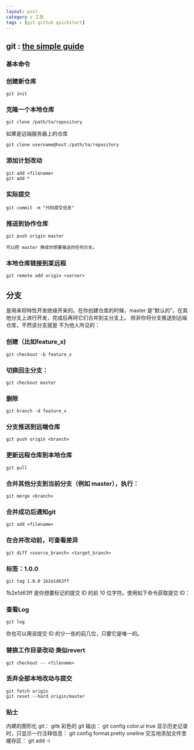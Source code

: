 ```yaml
---
layout: post
category : 工具
tags : [git github quickstart]
---
```


## git : [the simple guide](http://rogerdudler.github.com/git-guide/index.zh.html) 

### 基本命令

### 创建新仓库
	
	git init
	
### 克隆一个本地仓库

	git clone /path/to/repository 

如果是远端服务器上的仓库

	git clone username@host:/path/to/repository

### 添加计划改动

	git add <filename>
	git add *

###  实际提交

	git commit -m "代码提交信息"

###  推送到协作仓库

	git push origin master

	可以把 master 换成你想要推送的任何分支。 

### 本地仓库链接到某远程

	git remote add origin <server>

## 分支

是用来将特性开发绝缘开来的。在你创建仓库的时候，master 是“默认的”。在其他分支上进行开发，完成后再将它们合并到主分支上。
除非你将分支推送到远端仓库，不然该分支就是 不为他人所见的：

### 创建（比如feature_x)

	git checkout -b feature_x
### 切换回主分支：
	git checkout master
### 删除
	git branch -d feature_x

### 分支推送到远端仓库

	git push origin <branch>

### 更新远程仓库到本地仓库

	git pull


### 合并其他分支到当前分支（例如 master），执行：

	git merge <branch>

### 合并成功后通知git
	git add <filename>

### 在合并改动前，可查看差异
	git diff <source_branch> <target_branch>
###  标签：1.0.0 
	git tag 1.0.0 1b2e1d63ff

1b2e1d63ff 是你想要标记的提交 ID 的前 10 位字符。使用如下命令获取提交 ID：

### 查看Log

	git log
你也可以用该提交 ID 的少一些的前几位，只要它是唯一的。

### 替换工作目录改动 类似revert 
	git checkout -- <filename>


### 丢弃全部本地改动与提交
	git fetch origin
	git reset --hard origin/master

### 贴士

内建的图形化 git：
	gitk
彩色的 git 输出：
	git config color.ui true
显示历史记录时，只显示一行注释信息：
	git config format.pretty oneline
交互地添加文件至缓存区：
	git add -i
 